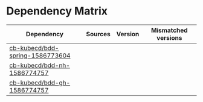 # Dependency Matrix

Dependency | Sources | Version | Mismatched versions
---------- | ------- | ------- | -------------------
[cb-kubecd/bdd-spring-1586773604](https://github.com/cb-kubecd/bdd-spring-1586773604.git) |  | []() | 
[cb-kubecd/bdd-nh-1586774757](https://github.com/cb-kubecd/bdd-nh-1586774757.git) |  | []() | 
[cb-kubecd/bdd-gh-1586774757](https://github.com/cb-kubecd/bdd-gh-1586774757.git) |  | []() | 
